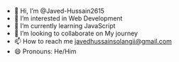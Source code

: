 - 👋 Hi, I’m @Javed-Hussain2615
- 👀 I’m interested in Web Development
- 🌱 I’m currently learning JavaScript
- 💞️ I’m looking to collaborate on My journey
- 📫 How to reach me javedhussainsolangii@gmail.com
- 😄 Pronouns: He/Him

<!---
Javed-Hussain2615/Javed-Hussain2615 is a ✨ special ✨ repository because its `README.md` (this file) appears on your GitHub profile.
You can click the Preview link to take a look at your changes.
--->
